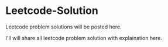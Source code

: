 # Leetcode-Solution
Leetcode problem solutions will be posted here.

I'll will share all leetcode problem solution with explaination here.

